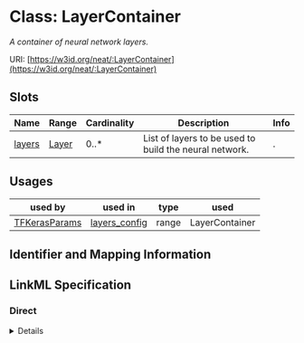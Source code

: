 # Class: LayerContainer
_A container of neural network layers._





URI: [https://w3id.org/neat/:LayerContainer](https://w3id.org/neat/:LayerContainer)



<!-- no inheritance hierarchy -->



## Slots

| Name | Range | Cardinality | Description  | Info |
| ---  | --- | --- | --- | --- |
| [layers](layers.md) | [Layer](Layer.md) | 0..* | List of layers to be used to build the neural network.  | . |


## Usages


| used by | used in | type | used |
| ---  | --- | --- | --- |
| [TFKerasParams](TFKerasParams.md) | [layers_config](layers_config.md) | range | LayerContainer |



## Identifier and Mapping Information









## LinkML Specification

<!-- TODO: investigate https://stackoverflow.com/questions/37606292/how-to-create-tabbed-code-blocks-in-mkdocs-or-sphinx -->

### Direct

<details>
```yaml
name: LayerContainer
description: A container of neural network layers.
from_schema: https://w3id.org/neat
attributes:
  layers:
    name: layers
    description: List of layers to be used to build the neural network.
    from_schema: https://w3id.org/neat
    multivalued: true
    range: Layer
    inlined: true
    inlined_as_list: true

```
</details>

### Induced

<details>
```yaml
name: LayerContainer
description: A container of neural network layers.
from_schema: https://w3id.org/neat
attributes:
  layers:
    name: layers
    description: List of layers to be used to build the neural network.
    from_schema: https://w3id.org/neat
    multivalued: true
    alias: layers
    owner: LayerContainer
    range: Layer
    inlined: true
    inlined_as_list: true

```
</details>